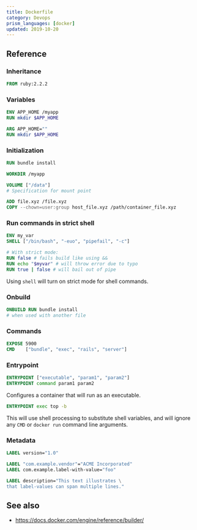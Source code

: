 ```yaml
---
title: Dockerfile
category: Devops
prism_languages: [docker]
updated: 2019-10-20
---
```


## Reference

### Inheritance

```dockerfile
FROM ruby:2.2.2
```

### Variables

```dockerfile
ENV APP_HOME /myapp
RUN mkdir $APP_HOME
```

```dockerfile
ARG APP_HOME=""
RUN mkdir $APP_HOME
```

### Initialization

```dockerfile
RUN bundle install
```

```dockerfile
WORKDIR /myapp
```

```dockerfile
VOLUME ["/data"]
# Specification for mount point
```

```dockerfile
ADD file.xyz /file.xyz
COPY --chown=user:group host_file.xyz /path/container_file.xyz
```

### Run commands in strict shell

```dockerfile
ENV my_var
SHELL ["/bin/bash", "-euo", "pipefail", "-c"]

# With strict mode:
RUN false # fails build like using &&
RUN echo "$myvar" # will throw error due to typo
RUN true | false # will bail out of pipe
```

Using `shell` will turn on strict mode for shell commands.

### Onbuild

```dockerfile
ONBUILD RUN bundle install
# when used with another file
```

### Commands

```dockerfile
EXPOSE 5900
CMD    ["bundle", "exec", "rails", "server"]
```

### Entrypoint

```dockerfile
ENTRYPOINT ["executable", "param1", "param2"]
ENTRYPOINT command param1 param2
```

Configures a container that will run as an executable.

```dockerfile
ENTRYPOINT exec top -b
```

This will use shell processing to substitute shell variables, and will ignore any `CMD` or `docker run` command line arguments.

### Metadata

```dockerfile
LABEL version="1.0"
```

```dockerfile
LABEL "com.example.vendor"="ACME Incorporated"
LABEL com.example.label-with-value="foo"
```

```dockerfile
LABEL description="This text illustrates \
that label-values can span multiple lines."
```

## See also

- <https://docs.docker.com/engine/reference/builder/>
